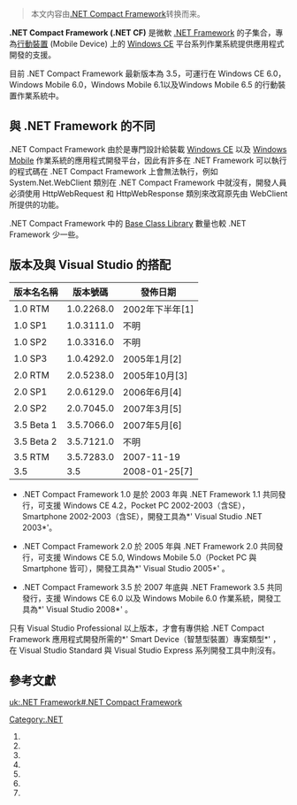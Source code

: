 > 本文内容由[.NET Compact Framework](https://zh.wikipedia.org/wiki/.NET_Compact_Framework)转换而来。


**.NET Compact Framework (.NET CF)** 是微軟 [.NET Framework](https://zh.wikipedia.org/wiki/.NET_Framework "wikilink") 的子集合，專為[行動裝置](https://zh.wikipedia.org/wiki/行動裝置 "wikilink") (Mobile Device) 上的 [Windows CE](https://zh.wikipedia.org/wiki/Windows_CE "wikilink") 平台系列作業系統提供應用程式開發的支援。

目前 .NET Compact Framework 最新版本為 3.5，可運行在 Windows CE 6.0，Windows Mobile 6.0，Windows Mobile 6.1以及Windows Mobile 6.5 的行動裝置作業系統中。

## 與 .NET Framework 的不同

.NET Compact Framework 由於是專門設計給裝載 [Windows CE](https://zh.wikipedia.org/wiki/Windows_CE "wikilink") 以及 [Windows Mobile](../Page/Windows_Mobile.md "wikilink") 作業系統的應用程式開發平台，因此有許多在 .NET Framework 可以執行的程式碼在 .NET Compact Framework 上會無法執行，例如 System.Net.WebClient 類別在 .NET Compact Framework 中就沒有，開發人員必須使用 HttpWebRequest 和 HttpWebResponse 類別來改寫原先由 WebClient 所提供的功能。

.NET Compact Framework 中的 [Base Class Library](https://zh.wikipedia.org/wiki/Base_Class_Library "wikilink") 數量也較 .NET Framework 少一些。

## 版本及與 Visual Studio 的搭配

| 版本名名稱      | 版本號碼       | 發佈日期            |
| ---------- | ---------- | --------------- |
| 1.0 RTM    | 1.0.2268.0 | 2002年下半年\[1\]   |
| 1.0 SP1    | 1.0.3111.0 | 不明              |
| 1.0 SP2    | 1.0.3316.0 | 不明              |
| 1.0 SP3    | 1.0.4292.0 | 2005年1月\[2\]    |
| 2.0 RTM    | 2.0.5238.0 | 2005年10月\[3\]   |
| 2.0 SP1    | 2.0.6129.0 | 2006年6月\[4\]    |
| 2.0 SP2    | 2.0.7045.0 | 2007年3月\[5\]    |
| 3.5 Beta 1 | 3.5.7066.0 | 2007年5月\[6\]    |
| 3.5 Beta 2 | 3.5.7121.0 | 不明              |
| 3.5 RTM    | 3.5.7283.0 | 2007-11-19      |
| 3.5        | 3.5        | 2008-01-25\[7\] |

  - .NET Compact Framework 1.0 是於 2003 年與 .NET Framework 1.1 共同發行，可支援 Windows CE 4.2，Pocket PC 2002-2003（含SE），Smartphone 2002-2003（含SE），開發工具為*' Visual Studio .NET 2003*'。

<!-- end list -->

  - .NET Compact Framework 2.0 於 2005 年與 .NET Framework 2.0 共同發行，可支援 Windows CE 5.0, Windows Mobile 5.0（Pocket PC 與 Smartphone 皆可），開發工具為*' Visual Studio 2005*' 。

<!-- end list -->

  - .NET Compact Framework 3.5 於 2007 年底與 .NET Framework 3.5 共同發行，支援 Windows CE 6.0 以及 Windows Mobile 6.0 作業系統，開發工具為*' Visual Studio 2008*' 。

只有 Visual Studio Professional 以上版本，才會有專供給 .NET Compact Framework 應用程式開發所需的*' Smart Device（智慧型裝置）專案類型*' ，在 Visual Studio Standard 與 Visual Studio Express 系列開發工具中則沒有。

## 參考文獻

[uk:.NET Framework\#.NET Compact Framework](https://zh.wikipedia.org/wiki/uk:.NET_Framework#.NET_Compact_Framework "wikilink")

[Category:.NET](https://zh.wikipedia.org/wiki/Category:.NET "wikilink")

1.
2.
3.
4.
5.
6.
7.